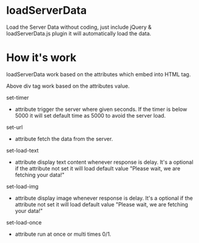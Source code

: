 # loadServerData
Load the Server Data without coding, just include jQuery &amp; loadServerData.js plugin it will automatically load the data.

# How it's work

loadServerData work based on the attributes which embed into HTML tag.

<div id="divId" set-timer='5000' set-url='1.php' set-load-text='Please wait loading...'></div>
<p id="pId" set-timer='5000' set-url='1.php' set-load-img='https://www.google.co.in/images/branding/googlelogo/1x/googlelogo_color_272x92dp.png' set-load-once='1'></p>

Above div tag work based on the attributes value.
 
set-timer
- attribute trigger the server where given seconds.
  If the timer is below 5000 it will set default time as 5000 to avoid the server load.
	
set-url
- attribute fetch the data from the server.

set-load-text
- attribute display text content whenever response is delay.
  It's a optional if the attribute not set it will load default value "Please wait, we are fetching your data!"
  
set-load-img
- attribute display image whenever response is delay.
  It's a optional if the attribute not set it will load default value "Please wait, we are fetching your data!"
  
set-load-once
- attribute run at once or multi times 0/1.  

